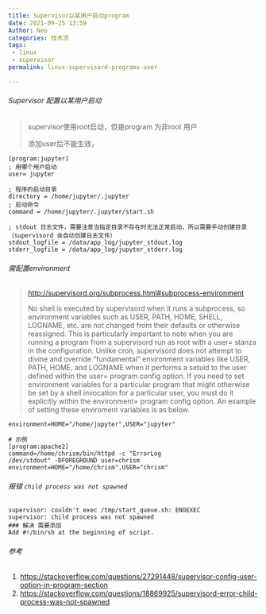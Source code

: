 ```yaml
---
title: Supervisor以某用户启动program
date: 2021-09-25 13:59
Author: Neo
categories: 技术流
tags:
 - linux
 - supervisor
permalink: linux-supervisord-programs-user

---
```




###### Supervisor 配置以某用户启动

> supervisor使用root启动，但是program 为非root 用户
>
> 添加user后不能生效，

```shell
[program:jupyter]
; 用哪个用户启动
user= jupyter

; 程序的启动目录
directory = /home/jupyter/.jupyter
; 启动命令
command = /home/jupyter/.jupyter/start.sh

; stdout 日志文件，需要注意当指定目录不存在时无法正常启动，所以需要手动创建目录（supervisord 会自动创建日志文件）
stdout_logfile = /data/app_log/jupyter_stdout.log
stderr_logfile = /data/app_log/jupyter_stderr.log

```



###### 需配置environment

> <http://supervisord.org/subprocess.html#subprocess-environment>
>
> No shell is executed by supervisord when it runs a subprocess, so environment variables such as USER, PATH, HOME, SHELL, LOGNAME, etc. are not changed from their defaults or otherwise reassigned. This is particularly important to note when you are running a program from a supervisord run as root with a user= stanza in the configuration. Unlike cron, supervisord does not attempt to divine and override “fundamental” environment variables like USER, PATH, HOME, and LOGNAME when it performs a setuid to the user defined within the user= program config option. If you need to set environment variables for a particular program that might otherwise be set by a shell invocation for a particular user, you must do it explicitly within the environment= program config option. An example of setting these enviroment variables is as below.

```shell
environment=HOME="/home/jupyter",USER="jupyter"

# 示例
[program:apache2]
command=/home/chrism/bin/httpd -c "ErrorLog
/dev/stdout" -DFOREGROUND user=chrism
environment=HOME="/home/chrism",USER="chrism"

```

###### 报错 `child process was not spawned`

```shell
supervisor: couldn't exec /tmp/start_queue.sh: ENOEXEC
supervisor: child process was not spawned
### 解决 需要添加
Add #!/bin/sh at the beginning of script.
```





###### 参考

1. <https://stackoverflow.com/questions/27291448/supervisor-config-user-option-in-program-section>
2. <https://stackoverflow.com/questions/18869925/supervisord-error-child-process-was-not-spawned>

